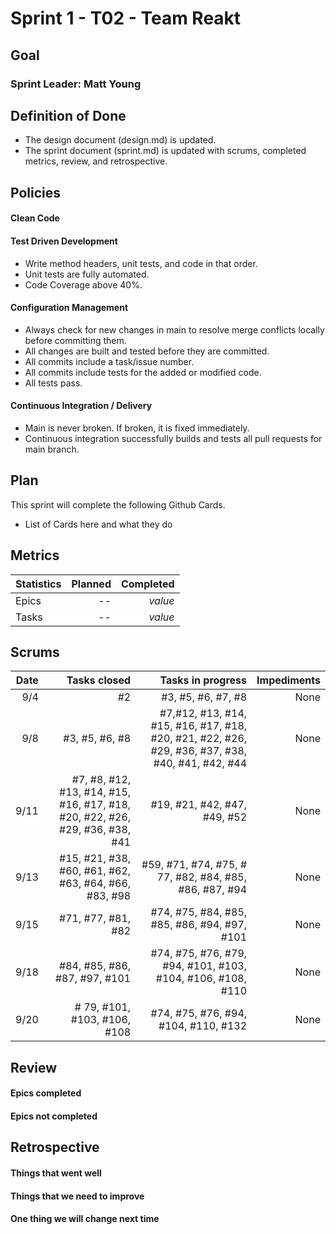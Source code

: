 # Sprint 1 - T02 - Team Reakt

## Goal


### Sprint Leader: Matt Young

## Definition of Done
* The design document (design.md) is updated.
* The sprint document (sprint.md) is updated with scrums, completed metrics, review, and retrospective.


## Policies


#### Clean Code


#### Test Driven Development
* Write method headers, unit tests, and code in that order.
* Unit tests are fully automated.
* Code Coverage above 40%.

#### Configuration Management
* Always check for new changes in main to resolve merge conflicts locally before committing them.
* All changes are built and tested before they are committed.
* All commits include a task/issue number.
* All commits include tests for the added or modified code.
* All tests pass.

#### Continuous Integration / Delivery 
* Main is never broken.  If broken, it is fixed immediately.
* Continuous integration successfully builds and tests all pull requests for main branch.


## Plan

This sprint will complete the following Github Cards.

* List of Cards here and what they do 

## Metrics

| Statistics | Planned | Completed |
| --- | ---: | ---: |
| Epics | -- | *value* |
| Tasks | -- | *value* | 


## Scrums

| Date | Tasks closed  | Tasks in progress | Impediments |
| ---: | ---: | ---: | ---: |
| 9/4 | #2| #3, #5, #6, #7, #8 | None | 
| 9/8 | #3, #5, #6, #8| #7,#12, #13, #14, #15, #16, #17, #18, #20, #21, #22, #26, #29, #36, #37, #38, #40, #41, #42, #44| None |
| 9/11  | #7, #8, #12, #13, #14, #15, #16, #17, #18, #20, #22, #26, #29, #36, #38, #41 | #19, #21, #42, #47, #49, #52 | None |
| 9/13 | #15, #21, #38, #60, #61, #62, #63, #64, #66, #83, #98 | #59, #71, #74, #75, # 77, #82, #84, #85, #86, #87, #94 | None |
| 9/15 | #71, #77, #81, #82 | #74, #75, #84, #85, #85, #86, #94, #97, #101 | None |
| 9/18 | #84, #85, #86, #87, #97, #101 | #74, #75, #76, #79, #94, #101, #103, #104, #106, #108, #110 | None |
| 9/20 | # 79, #101, #103, #106, #108 | #74, #75, #76, #94, #104, #110, #132 | None|


## Review 

#### Epics completed
  

#### Epics not completed


## Retrospective

#### Things that went well

#### Things that we need to improve

#### One thing we will change next time
